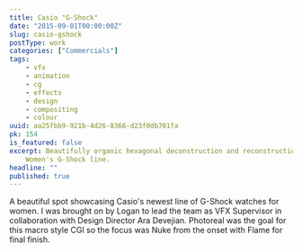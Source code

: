 ```yaml
---
title: Casio "G-Shock"
date: "2015-09-01T00:00:00Z"
slug: casio-gshock
postType: work
categories: ["Commercials"]
tags:
    - vfx
    - animation
    - cg
    - effects
    - design
    - compositing
    - colour
uuid: aa25fbb9-921b-4d26-8366-d23f0db701fa
pk: 154
is_featured: false
excerpt: Beautifully organic hexagonal deconstruction and reconstruction of Casio
    Women's G-Shock line.
headline: ""
published: true
---
```


A beautiful spot showcasing Casio's newest line of G-Shock watches for women. I was brought on by Logan to lead the team as VFX Supervisor in collaboration with Design Director Ara Devejian. Photoreal was the goal for this macro style CGI so the focus was Nuke from the onset with Flame for final finish.
